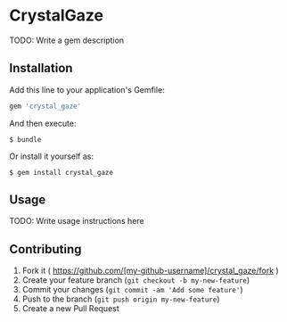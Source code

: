 # CrystalGaze

TODO: Write a gem description

## Installation

Add this line to your application's Gemfile:

```ruby
gem 'crystal_gaze'
```

And then execute:

    $ bundle

Or install it yourself as:

    $ gem install crystal_gaze

## Usage

TODO: Write usage instructions here

## Contributing

1. Fork it ( https://github.com/[my-github-username]/crystal_gaze/fork )
2. Create your feature branch (`git checkout -b my-new-feature`)
3. Commit your changes (`git commit -am 'Add some feature'`)
4. Push to the branch (`git push origin my-new-feature`)
5. Create a new Pull Request
